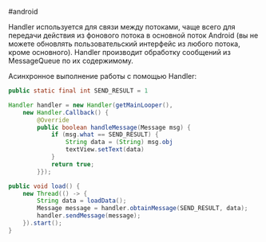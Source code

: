 #android 

Handler используется для связи между потоками, чаще всего для передачи действия из фонового потока в основной поток Android (вы не можете обновлять пользовательский интерфейс из любого потока, кроме основного). 
Handler производит обработку сообщений из MessageQueue по их содержимому.  

Асинхронное выполнение работы с помощью Handler:
``` java
public static final int SEND_RESULT = 1

Handler handler = new Handler(getMainLooper(), 
	new Handler.Callback() {
		@Override
		public boolean handleMessage(Message msg) {
			if (msg.what == SEND_RESULT) {
				String data = (String) msg.obj
				textView.setText(data)
			}
			return true;
		}});

public void load() {
	new Thread(() -> {
		String data = loadData();
		Message message = handler.obtainMessage(SEND_RESULT, data);
		handler.sendMessage(message);
	}).start();
}
```
